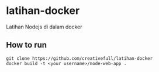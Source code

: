# latihan-docker
Latihan Nodejs di dalam docker

## How to run
```
git clone https://github.com/creativefull/latihan-docker
docker build -t <your username>/node-web-app .
```